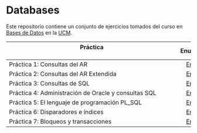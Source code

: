 # Databases

Este repositorio contiene un conjunto de ejercicios tomados del curso en [Bases de Datos](https://www.ucm.es/estudios/grado-ingenieriainformatica-plan-803273) en la [UCM](https://www.ucm.es/ "Universidad Complutense de Madrid").

| Práctica &nbsp;&nbsp;&nbsp;&nbsp;&nbsp;&nbsp;&nbsp;&nbsp;&nbsp;&nbsp;&nbsp;&nbsp;&nbsp;&nbsp;&nbsp;&nbsp;&nbsp;&nbsp;&nbsp;&nbsp;&nbsp;&nbsp;&nbsp;&nbsp;&nbsp;&nbsp;&nbsp;&nbsp;&nbsp;&nbsp;&nbsp;&nbsp;&nbsp;&nbsp;&nbsp;&nbsp;&nbsp;&nbsp;&nbsp;&nbsp;&nbsp;&nbsp;&nbsp;&nbsp;&nbsp;&nbsp;&nbsp;&nbsp;&nbsp;&nbsp;&nbsp;&nbsp;&nbsp;&nbsp;&nbsp;&nbsp;&nbsp;&nbsp;&nbsp;&nbsp;&nbsp;&nbsp;&nbsp;&nbsp;&nbsp;&nbsp;&nbsp;&nbsp;&nbsp;&nbsp;&nbsp;&nbsp;&nbsp;&nbsp;&nbsp;&nbsp;&nbsp;&nbsp;&nbsp;&nbsp;&nbsp;&nbsp;&nbsp;&nbsp;&nbsp;&nbsp;&nbsp;&nbsp;&nbsp;&nbsp;&nbsp;&nbsp;&nbsp;&nbsp;&nbsp;&nbsp;&nbsp;&nbsp;&nbsp;&nbsp;&nbsp;&nbsp;&nbsp;&nbsp;&nbsp; | Enunciado           | Solución           |
| ------------- |:-------------:| :-------------:|
| Práctica 1: Consultas del AR   | [Enlace](Code/Práctica1-AR.pdf) | [Enlace](Code/Práctica1.ra) |
| Práctica 2: Consultas del AR Extendida   | [Enlace](Code/Práctica2-ARE.pdf) | [Enlace](Code/Práctica2.ra) |
| Práctica 3: Consultas de SQL   | [Enlace](Code/Práctica3-SQL.pdf) | [Enlace](Code/Práctica3.sql) |
| Práctica 4: Administración de Oracle y consultas SQL   | [Enlace](Code/Práctica4.pdf) | [Enlace](Code/Práctica4.sql) |
| Práctica 5: El lenguaje de programación PL_SQL   | [Enlace](Code/Práctica5-PL_SQL.pdf) | [Enlace](Code/Práctica5.sql) |
| Práctica 6: Disparadores e índices  | [Enlace](Code/Práctica6-Disparadores.pdf) | [Enlace](Code/Práctica6.sql) |
| Práctica 7: Bloqueos y transacciones   | [Enlace](Code/Práctica7-Transacciones.pdf) | [Enlace](Code/Práctica7.sql) |
